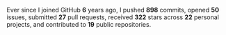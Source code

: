 Ever since I joined GitHub **6** years ago, I pushed **898** commits, opened **50** issues, submitted **27** pull requests, received **322** stars across **22** personal projects, and contributed to **19** public repositories.